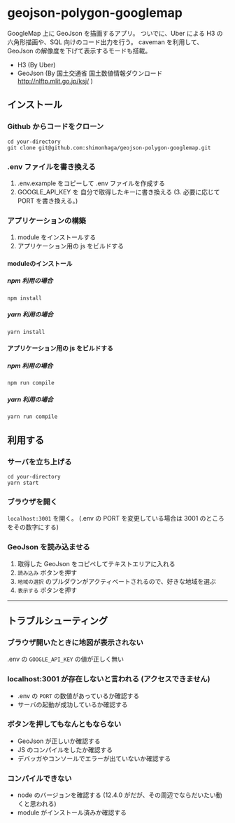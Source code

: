 # geojson-polygon-googlemap

GoogleMap 上に GeoJson を描画するアプリ。
ついでに、Uber による H3 の 六角形描画や、SQL 向けのコード出力を行う。
caveman を利用して、GeoJson の解像度を下げて表示するモードも搭載。

* H3 (By Uber)
* GeoJson (By 国土交通省 国土数値情報ダウンロード http://nlftp.mlit.go.jp/ksj/ )

## インストール

### Github からコードをクローン
```cli
cd your-directory
git clone git@github.com:shimonhaga/geojson-polygon-googlemap.git
```

### .env ファイルを書き換える
1. .env.example をコピーして .env ファイルを作成する
2. GOOGLE_API_KEY を 自分で取得したキーに書き換える
(3. 必要に応じて PORT を書き換える。)

### アプリケーションの構築
1. module をインストールする
2. アプリケーション用の js をビルドする

#### moduleのインストール
##### npm 利用の場合
`npm install`
##### yarn 利用の場合
`yarn install`

#### アプリケーション用の js をビルドする
##### npm 利用の場合
`npm run compile`
##### yarn 利用の場合
`yarn run compile`

## 利用する
### サーバを立ち上げる
```cli
cd your-directory
yarn start
```

### ブラウザを開く
`localhost:3001` を開く。
(.env の PORT を変更している場合は 3001 のところをその数字にする)

### GeoJson を読み込ませる
1. 取得した GeoJson をコピペしてテキストエリアに入れる
2. `読み込み` ボタンを押す
3. `地域の選択` のプルダウンがアクティベートされるので、好きな地域を選ぶ
4. `表示する` ボタンを押す

-----

## トラブルシューティング
### ブラウザ開いたときに地図が表示されない
.env の `GOOGLE_API_KEY` の値が正しく無い

### localhost:3001 が存在しないと言われる (アクセスできません)
* .env の `PORT` の数値があっているか確認する
* サーバの起動が成功しているか確認する

### ボタンを押してもなんともならない
* GeoJson が正しいか確認する
* JS のコンパイルをしたか確認する
* デバッガやコンソールでエラーが出ていないか確認する

### コンパイルできない
* node のバージョンを確認する (12.4.0 がだが、その周辺でならだいたい動くと思われる)
* module がインストール済みか確認する
